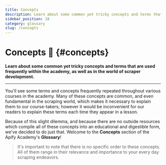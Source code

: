 ```yaml
---
title: Concepts
description: Learn about some common yet tricky concepts and terms that are used frequently within the academy, as well as in the world of scraper development.
sidebar_position: 18
category: glossary
slug: /concepts
---
```


# Concepts 🤔 {#concepts}

**Learn about some common yet tricky concepts and terms that are used frequently within the academy, as well as in the world of scraper development.**

---

You'll see some terms and concepts frequently repeated throughout various courses in the academy. Many of these concepts are common, and even fundamental in the scraping world, which makes it necessary to explain them to our course-takers; however it would be inconvenient for our readers to explain these terms each time they appear in a lesson.

Because of this slight dilemma, and because there are no outside resources which compile all of these concepts into an educational and digestible form, we've decided to do just that. Welcome to the **Concepts** section of the Apify Academy's **Glossary**!

> It's important to note that there is no specific order to these concepts. All of them range in their relevance and importance to your every day scraping endeavors.
